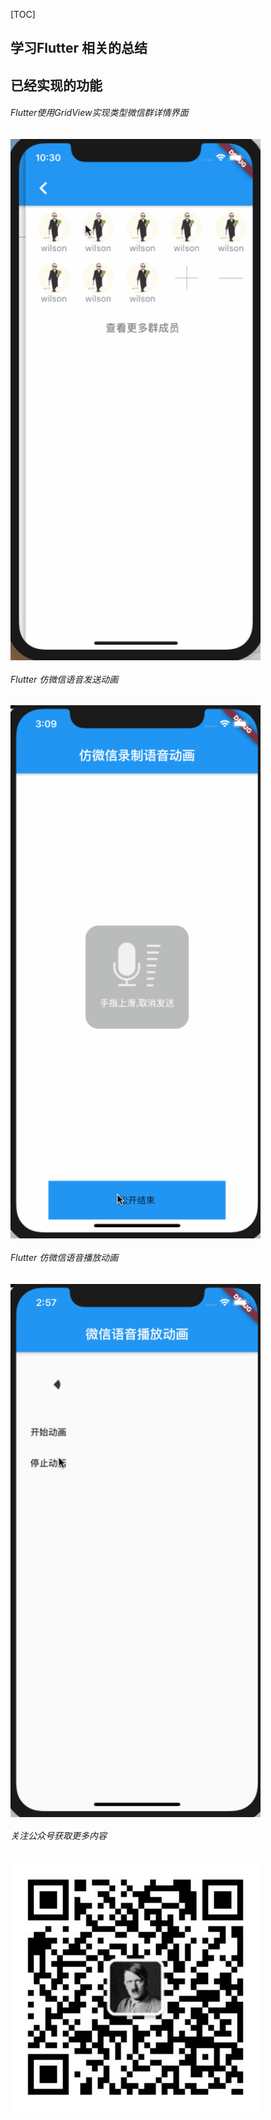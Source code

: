 [TOC] 
##  学习Flutter 相关的总结


## 已经实现的功能

        
###### Flutter使用GridView实现类型微信群详情界面

<!--![](.README_images/ios.gif)-->
<img src="README_images/gridview_demo.gif" width="400"  align=center />


###### Flutter 仿微信语音发送动画  

<img src="README_images/voice_send.gif" width="400"  align=center />


###### Flutter 仿微信语音播放动画
<img src="README_images/voice_play.gif" width="400"  align=center />



###### 关注公众号获取更多内容

<img src="https://github.com/yxwandroid/question/blob/master/%E5%85%AC%E4%BC%97%E5%8F%B78cm.jpg?raw=true" width="400"  align=center />






